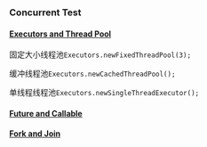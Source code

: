 ### Concurrent Test

#### [Executors and Thread Pool](https://github.com/wuxii/ii-parent/blob/master/concurrent-ii/src/test/java/org/moon/ii/concurrent/ExecutorsTest.java)

固定大小线程池`Executors.newFixedThreadPool(3);`

缓冲线程池`Executors.newCachedThreadPool();`

单线程线程池`Executors.newSingleThreadExecutor();`

#### [Future and Callable](https://github.com/wuxii/ii-parent/blob/master/concurrent-ii/src/test/java/org/moon/ii/concurrent/FutureTaskTest.java)

#### [Fork and Join](https://github.com/wuxii/ii-parent/blob/master/concurrent-ii/src/test/java/org/moon/ii/concurrent/ForkAndJoinTest.java)

